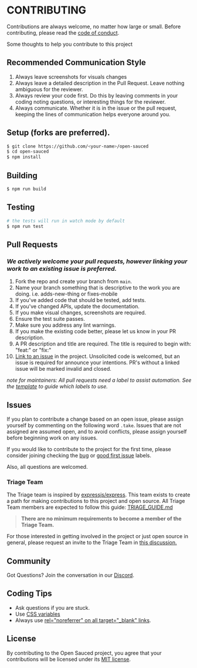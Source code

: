 # CONTRIBUTING

Contributions are always welcome, no matter how large or small. Before contributing,
please read the [code of conduct](CODE_OF_CONDUCT.md).

Some thoughts to help you contribute to this project

## Recommended Communication Style

1. Always leave screenshots for visuals changes
1. Always leave a detailed description in the Pull Request. Leave nothing ambiguous for the reviewer.
1. Always review your code first. Do this by leaving comments in your coding noting questions, or interesting things for the reviewer.
1. Always communicate. Whether it is in the issue or the pull request, keeping the lines of communication helps everyone around you.

## Setup (forks are preferred).

```sh
$ git clone https://github.com/<your-name>/open-sauced
$ cd open-sauced
$ npm install
```

## Building

```sh
$ npm run build
```

## Testing

```sh
# the tests will run in watch mode by default
$ npm run test
```

## Pull Requests

### _We actively welcome your pull requests, however linking your work to an existing issue is preferred._

1. Fork the repo and create your branch from `main`.
1. Name your branch something that is descriptive to the work you are doing. i.e. adds-new-thing or fixes-mobile
1. If you've added code that should be tested, add tests.
1. If you've changed APIs, update the documentation.
1. If you make visual changes, screenshots are required.
1. Ensure the test suite passes.
1. Make sure you address any lint warnings.
1. If you make the existing code better, please let us know in your PR description.
1. A PR description and title are required. The title is required to begin with: "feat:" or "fix:"
1. [Link to an issue](https://help.github.com/en/github/writing-on-github/autolinked-references-and-urls) in the project. Unsolicited code is welcomed, but an issue is required for announce your intentions. PR's without a linked issue will be marked invalid and closed.

*note for maintainers: All pull requests need a label to assist automation. See the [template](https://github.com/open-sauced/open-sauced/blob/HEAD/.github/release-drafter.yml) to guide which labels to use.*

## Issues

If you plan to contribute a change based on an open issue, please assign yourself by commenting on the following word `.take`. Issues that are not assigned are assumed open, and to avoid conflicts, please assign yourself before beginning work on any issues.

If you would like to contribute to the project for the first time, please consider joining checking the [bug](https://github.com/open-sauced/open-sauced/issues?q=is%3Aissue+is%3Aopen+label%3A%22%F0%9F%90%9B+bug%22) or [good first issue](https://github.com/open-sauced/open-sauced/issues?q=is%3Aissue+is%3Aopen+label%3A%22good+first+issue%22) labels. 

Also, all questions are welcomed.

### Triage Team

The Triage team is inspired by [expressjs/express](https://github.com/expressjs/express/blob/HEAD/Triager-Guide.md). This team exists to create a path for making contributions to this project and open source. All Triage Team members are expected to follow this guide: [TRIAGE_GUIDE.md](/add-triage-doc/TRIAGE_GUIDE.md)

> **There are no minimum requirements to become a member of the Triage Team.**

For those interested in getting involved in the project or just open source in general, please request an invite to the Triage Team in [this discussion.](https://github.com/open-sauced/open-sauced/discussions/638) 

## Community

Got Questions? Join the conversation in our [Discord](https://discord.gg/gZMKK5q).

## Coding Tips
- Ask questions if you are stuck. 
- Use [CSS variables](https://github.com/open-sauced/open-sauced/blob/HEAD/src/styles/variables.js)
- Always use [rel="noreferrer" on all target="_blank" links](https://web.dev/external-anchors-use-rel-noopener/). 

## License

By contributing to the Open Sauced project, you agree that your contributions will be licensed
under its [MIT license](LICENSE).

